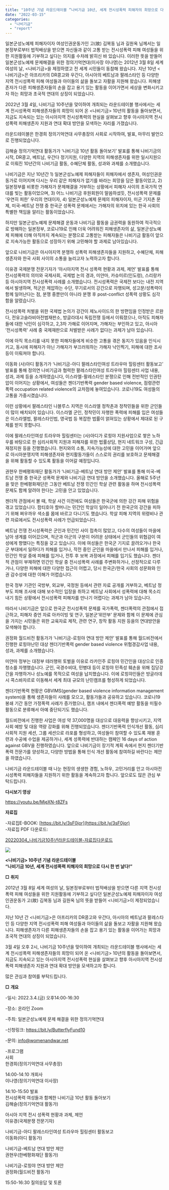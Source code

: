 ```yaml
---
title: "10주년 기념 라운드테이블 “나비기금 10년, 세계 전시성폭력 피해자의 희망으로 다시 한 번 날다!”"
date: "2022-03-15"
categories: 
  - "나비기금"
  - "report"
---
```


일본군성노예제 피해자이자 여성인권운동가인 고(故) 김복동 님과 길원옥 님께서는 일본정부로부터 법적배상을 받으면 자신들과 같이 고통 받는 전시성폭력 피해 여성들을 위한 지원활동에 기부하고 싶다는 의지를 수차례 밝히신 바 있습니다. 이러한 뜻을 받들어 일본군성노예제 문제해결을 위한 정의기억연대(이사장 이나영)는 2012년 3월 8일 세계 여성의 날, <나비기금>을 제정하였고 전 세계 시민들이 동참해 왔습니다. 지난 10년 <나비기금>은 아프리카의 DR콩고와 우간다, 아시아의 베트남과 팔레스타인 등 다양한 지역 전시성폭력 피해 여성들과 아이들의 삶을 돌보고 자활을 지원해 왔습니다. 피해생존자가 다른 피해생존자들의 손을 잡고 용기 있는 활동을 이어가면서 세상을 변화시키고자 하는 희망과 초국적 연대의 상징이 되었습니다.

2022년 3월 4일, 나비기금 10주년을 맞이하여 개최되는 라운드테이블 행사에서는 세계 전시성폭력 피해생존자들의 희망이 되어 온 <나비기금> 10년의 활동을 돌아보면서, 지금도 지속되는 있는 아시아지역 전시성폭력의 현실을 살펴보고 향후 아시아지역 전시성폭력 피해생존자 지원과 연대 확대 방안을 모색하는 자리를 가졌습니다.

라운드테이블은 한경희 정의기억연대 사무총장의 사회로 시작하여, 발표, 마무리 발언으로 진행되었습니다.

김해슬 정의기억연대 활동가가 ‘나비기금 10년 활동 돌아보기’ 발표를 통해 나비기금의 시작, DR콩고, 베트남, 우간다 정기지원, 다양한 지역의 피해생존자를 위한 일시지원으로 이뤄진 10년간의 나비기금 활동, 수혜단체 활동, 성과와 과제를 소개했습니다.

나비기금은 지난 10년간 1) 일본군성노예제 피해자들이 피해자에서 생존자, 여성인권운동가로 이어지며 다시는 우리 같은 피해자가 없기를 바라는 희망을 담은 활동이었고, 2) 일본정부를 비롯한 가해자가 문제해결을 거부하는 상황에서 피해자 사이의 초국가적 연대를 빚는 활동이었으며, 3) 어느 나비기금 후원회원이 말씀하셨듯, 전시성폭력 문제를 ‘우연히 피한’ 우리의 연대이자, 4) 일본군성노예제 문제의 피해자이자, 미군 기지촌 문제, 미국-베트남 전쟁 중 한국군 성폭력 문제에서는 가해자의 위치에 있는 한국 사회의 특별한 책임을 알리는 활동이었습니다.

하지만 일본군성노예제 문제해결 운동과 나비기금 활동을 금권력을 동원하여 적극적으로 방해하는 일본정부, 코로나19로 인해 더욱 어려워진 피해생존자의 삶, 일본군성노예제 피해에 더해 아직까지 계속되는 분쟁으로 고통받는 피해자들은 나비기금 활동이 앞으로 지속가능한 활동으로 성장하기 위해 고민해야 할 과제로 남아있습니다.

앞으로 나비기금은 아시아지역 분쟁하 성폭력 피해생존자들을 지원하고, 수혜단체, 피해생존자와 한국 사회 사이의 소통을 늘리고자 노력하고자 합니다.

이유경 국제분쟁 전문기자가 ‘아시아지역 전시 성폭력 현황과 과제, 제언’ 발표를 통해 전시성폭력의 의미와 국제사회, 국제법 논의 경과, 미얀마, 카슈미르(인도령), 스리랑카 등 아시아지역 전시성폭력 사례를 소개했습니다. 전시성폭력은 국제전 보다는 내전 지역에서 발생하며, 적군은 제압하는 수단, 무기로서의 강간으로 자행되며, 성고문/성폭력이 함께 일어난다는 점, 분쟁 중뿐만이 아니라 분쟁 후 post-conflict 성폭력 상황도 심각함을 알렸습니다.

전시성폭력 처벌을 위한 국제법 논의가 강간이 제노사이드의 한 방편임을 인정받은 르완다, 전유고슬라비아전범재판소, 방글라데시 독립전쟁 등에서 이뤄졌으나, 아직도 피해자들에 대한 낙인이 심각하고, 2,3차 가해로 이어지며, 가해자는 부인하고 있고, 아시아 ‘전시성폭력’ 사례 중 국제재판으로 처벌받은 사례가 없다는 과제가 남아 있습니다.

이에 아직 목소리를 내지 못한 피해자들에게 비슷한 고통을 겪은 동지가 있음을 인식시키고, 동시에 피해자가 아닌 가해자가 부끄러워하는 가해자 낙인찍기, 피해에 대한 조사 등이 이뤄져야 합니다.

이동화 (사)아디 활동가가 ‘나비기금-아디 팔레스타인여성 트라우마 힐링센터 활동보고’ 발표를 통해 정의연 나비기금과 협력한 팔레스타인여성 트라우마 힐링센터 사업 내용, 성과, 과제 등을 소개하였습니다, 이스라엘-팔레스타인 분쟁으로 인해 전반적인 인권탄압이 이어지는 상황에서, 여성들은 젠더기반폭력 gender based violence, 점령관련폭력 occupation related violence의 교차점에 놓여있습니다. 코로나19도 여성들의 고통을 가중시켰습니다.

이런 상황에서 팔레스타인 나블루스 지역은 이스라엘 정착촌과 정착민들을 위한 군인들이 많이 배치되어 있습니다. 이스라엘 군인, 정착민이 자행한 폭력에 피해를 입은 여성들은 이스라엘법, 팔레스타인법, 영국법 등 복잡한 법률이 얽혀있는 상황에서 제대로 된 구제를 받지 못합니다.

이에 팔레스타인여성 트라우마 힐링센터는 (사)아디가 로힝야 지원사업으로 쌓은 노하우를 바탕으로 한 심리사회적 지원과 피해자를 위한 법률상담, 현지 네트워크 구성, 긴급재정지원 등을 진행했습니다. 현지와의 소통, 지속가능성에 대한 고민을 이어가며 앞으로 아시아분쟁지역 피해생존자와 현지활동가들이 스스로의 권리를 보호하고 문제해결을 위해 활동할 수 있도록 활동을 이어갈 예정입니다.

권현우 한베평화재단 활동가가 ‘나비기금-베트남 연대 방안 제안’ 발표를 통해 미국-베트남 전쟁 중 한국군 성폭력 문제와 나비기금 연대 방안을 소개했습니다. 올해로 5주년을 맞은 한베평화재단은 그동안 베트남 전쟁 민간인 학살 관련 활동을 하며 전시성폭력 문제도 함께 알려야 한다는 고민을 안고 있었습니다.

젠더적 관점에서 볼 때, 학살 사건 이전에도 여성들은 한국군에 의한 강간 피해 위험을 겪고 있었습니다. 팜티호아 할머니는 민간인 학살이 일어나기 전 한국군의 강간을 피하기 위해 쩌우까우 색소를 몸에 바르고 다니기도 했습니다. 학살 피해 지역의 위령비나 관련 자료에서도 전시성폭력 사례가 언급되었습니다.

베트남 전쟁 전시성폭력은 군인과 민간인 사이 접촉이 많았고, 다수의 여성들이 마을에 남아 생계를 이어갔으며, 적군과 아군의 구분이 어려운 상태에서 군인들의 위협감이 여성에게 향했다는 특징을 갖고 있습니다. 이에 여성들은 한국군 기지로 끌려오거나 한국군 부대에서 일하다가 피해를 입거나, 작전 중인 군인을 마을에서 만나서 피해를 입거나, 민간인 학살 중에 피해를 입거나, 전투 후 보복 과정에서 피해를 입기도 했습니다. 젠더적 관점이 부재하면 민간인 학살 중 전시성폭력 사례를 주변화하거나, 선정적으로 다루거나, 다양한 피해에 대한 다양한 접근이 어렵고, 당시 한국군/한국 사회의 성문화와 인권 감수성에 대한 이해가 어렵습니다.

한국 정부 기관인 국방부, 외교부, 국정원 등에서 관련 자료 공개를 거부하고, 베트남 정부도 피해 조사에 대해 보수적인 입장을 취하고 베트남 사회에서 성폭력에 대해 목소리 내기 힘든 상황에서 전시성폭력 피해자를 만나기 어렵다는 과제가 남아 있습니다.

따라서 나비기금은 앞으로 한국군 전시성폭력 문제를 국가폭력, 젠더폭력의 관점에서 접근하고, 피해자 증언 자료 아카이빙 및 연구, 일본군‘위안부’ 문제와 함께 이 문제에 관심을 가지는 시민들은 위한 교육자료 제작, 관련 연구, 창작 활동 지원 등을의 연대방안을 모색해야 합니다.

권정화 월드비전 활동가가 ‘나비기금-로힝야 연대 방안 제안’ 발표를 통해 월드비전에서 진행한 로힝야난민 대상 젠더기반폭력 gender based violence 위험경감사업 내용, 성과, 과제를 소개했습니다.

미얀마 정부는 대정부 테러행위 토벌을 이유로 라카인주 로힝야 민간인을 대상으로 인종청소를 자행했습니다. 군인, 국경수비대, 민병대 등이 로힝야 민족성 훼손을 위해 집당강간을 자행하거나 성노예를 목적으로 여성을 납치했습니다. 이에 로힝햐인들은 방글라데시 콕스바자르로 이동해서 세계 최대 규모의 난민캠프를 형성하게 되었습니다.

젠더기반폭력 현황은 GBVIMS(gender based violence information management system)을 통해 생존자들이 사례를 모으고, 활동가들과 공유하고 있습니다. 코로나19 봉쇄 기간 동안 가정폭력 사례가 증가했으나, 캠프 내에서 젠더폭력 예방 활동을 미필수활동으로 분류해서 아예 중단되기도 했습니다.

월드비전에서 진행한 사업은 여성 약 37,000명을 대상으로 대응력을 향상시키고, 지역사회 예방 및 대응 역량 강화를 위해 진행되었습니다. 젠더기반폭력 인식개선 활동, 심리사회적 지원 세션, 그룹 세션으로 라포를 형성하고, 여성들이 참여할 수 있도록 재봉 훈련과 수공예 수업을 제공하거나, 세계 성폭력에 반대하는 캠페인 16 days of action against GBV을 진행하였습니다. 앞으로 나비기금이 장기적 계획 속에서 현지 젠더기반폭력 전문가를 양성하고, 다양한 방법을 통해 인식 개선 활동에 참여하길 바란다는 제안을 하였습니다.

나비기금 라운드테이블 때 나눈 현장의 생생한 경험, 노하우, 고민거리를 안고 아시아전시성폭력 피해자들을 지원하기 위한 활동을 계속하고자 합니다. 앞으로도 많은 관심 부탁드립니다.

**다시보기 영상**

https://youtu.be/MjeXN-t8ZFs

**자료집**

\-자료집E-BOOK: [https://bit.ly/3sF0jor](https://bit.ly/3sF0jor)  
\-자료집 PDF 다운로드:

[20220304\_나비기금10주년라운드테이블-자료집](https://womenandwar.net/kr/wp-content/uploads/2022/03/20220304_나비기금10주년라운드테이블-자료집.pdf)[다운로드](https://womenandwar.net/kr/wp-content/uploads/2022/03/20220304_나비기금10주년라운드테이블-자료집.pdf)

![](https://womenandwar.net/kr/wp-content/uploads/2022/02/웹자보20220304-나비기금-10주년-라운드테이블-웹자보-001-1-724x1024.jpg)

**<나비기금> 10주년 기념 라운드테이블**  
**“나비기금 10년, 세계 전시성폭력 피해자의 희망으로 다시 한 번 날다!”**

**□** **취지**

2012년 3월 8일 세계 여성의 날, 일본정부로부터 법적배상을 받으면 다른 지역 전시성폭력 피해 여성들을 위한 지원활동에 기부하고 싶다던 일본군성노예제 피해자이자 여성인권운동가 고(故) 김복동 님과 길원옥 님의 뜻을 받들어 <나비기금>이 제정되었습니다.

지난 10년 간 <나비기금>은 아프리카의 DR콩고와 우간다, 아시아의 베트남과 팔레스타인 등 다양한 지역 전시성폭력 피해 여성들과 아이들의 삶을 돌보고 자활을 지원해 왔습니다. 피해생존자가 다른 피해생존자들의 손을 잡고 용기 있는 활동을 이어가는 희망과 초국적 연대의 상징이 되었습니다.

3월 4일 오후 2시, 나비기금 10주년을 맞이하여 개최되는 라운드테이블 행사에서는 세계 전시성폭력 피해생존자들의 희망이 되어 온 <나비기금> 10년의 활동을 돌아보면서, 지금도 지속되고 있는 아시아지역 전시성폭력 현실을 살펴보고 향후 아시아지역 전시성폭력 피해생존자 지원과 연대 확대 방안을 모색하고자 합니다.

많은 관심과 참여를 부탁드립니다.

**□** **개요**

\-일시: 2022.3.4.(금) 오후14:00-16:30

\-장소: 온라인 Zoom

\-주최: 일본군성노예제 문제 해결을 위한 정의기억연대

\-신청링크: https://bit.ly/ButterflyFund10

\-문의: [info@womenandwar.net](mailto:info@womenandwar.net)

\-프로그램  
사회  
한경희(정의기억연대 사무총장)

14:00-14:10 개회사  
이나영(정의기억연대 이사장)

14:10-15:50 발표  
전시성폭력 여성들과 함께한 나비기금 10년 활동 돌아보기  
김해슬(정의기억연대 활동가)

아시아 지역 전시 성폭력 현황과 과제, 제언  
이유경(국제분쟁 전문기자)

나비기금-아디 팔레스타인여성 트라우마 힐링센터 활동보고  
이동화(아디 활동가)

나비기금-베트남 연대 방안 제안  
권현우(한베평화재단 활동가)

나비기금-로힝야 연대 방안 제안  
권정화(월드비전 활동가)

15:50-16:30 질의응답 및 토론
